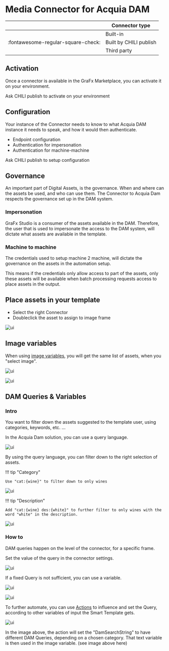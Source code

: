 # Media Connector for Acquia DAM

|  | Connector type |
| --- | --- |
|  | Built-in |
| :fontawesome-regular-square-check: | Built by CHILI publish |
|  | Third party |

## Activation

Once a connector is available in the GraFx Marketplace, you can activate it on your environment.

Ask CHILI publish to activate on your environment

## Configuration

Your instance of the Connector needs to know to what Acquia DAM instance it needs to speak, and how it would then authenticate.

- Endpoint configuration
- Authentication for impersonation
- Authentication for machine-machine

Ask CHILI publish to setup configuration

## Governance

An important part of Digital Assets, is the governance. When and where can the assets be used, and who can use them.
The Connector to Acquia Dam respects the governance set up in the DAM system.

### Impersonation

GraFx Studio is a consumer of the assets available in the DAM. Therefore, the user that is used to impersonate the access to the DAM system, will dictate what assets are available in the template.

### Machine to machine

The credentials used to setup machine 2 machine, will dictate the governance on the assets in the automation setup. 

This means if the credentials only allow access to part of the assets, only these assets will be available when batch processing requests access to place assets in the output.

## Place assets in your template

- Select the right Connector
- Doubleclick the asset to assign to image frame

![ui](acquia_assets.gif)

## Image variables

When using [image variables](/GraFx-Studio/guides/template-variables/assign/#assign-template-variable-to-image-frame), you will get the same list of assets, when you "select image".

![ui](var1.png)

![ui](var2.png)


## DAM Queries & Variables

### Intro

You want to filter down the assets suggested to the template user, using categories, keywords, etc. ...

In the Acquia Dam solution, you can use a query language.

![ui](assets1.png)

By using the query language, you can filter down to the right selection of assets.

!!! tip "Category"

	Use "cat:{wine}" to filter down to only wines

![ui](assets2.png)

!!! tip "Description"

	Add "cat:{wine} des:{white}" to further filter to only wines with the word "white" in the description.
	
![ui](assets3.png)

### How to

DAM queries happen on the level of the connector, for a specific frame.

Set the value of the query in the connector settings.

![ui](query1.png)

If a fixed Query is not sufficient, you can use a variable.

![ui](query2.png)

![ui](query3.png)

To further automate, you can use [Actions](/GraFx-Studio/guides/actions/create/) to influence and set the Query, according to other variables of input the Smart Template gets.

![ui](query4.png)

In the image above, the action will set the "DamSearchString" to have different DAM Queries, depending on a chosen category. That text variable is then used in the image variable. (see image above here)